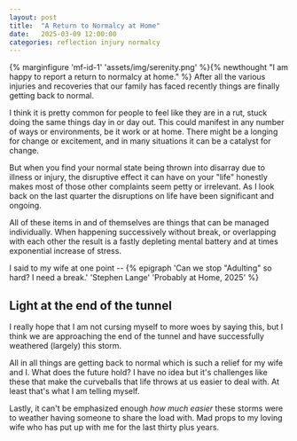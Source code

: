 ```yaml
---
layout: post
title:  "A Return to Normalcy at Home"
date:   2025-03-09 12:00:00
categories: reflection injury normalcy
---
```


{% marginfigure 'mf-id-1' 'assets/img/serenity.png' %}{% newthought "I am happy to report a return to normalcy at home." %} After all the various injuries and recoveries that our family has faced recently things are finally getting back to normal.<!--more-->

I think it is pretty common for people to feel like they are in a rut, stuck doing the same things day in or day out. This could manifest in any number of ways or environments, be it work or at home. There might be a longing for change or excitement, and in many situations it can be a catalyst for change.

But when you find your normal state being thrown into disarray due to illness or injury, the disruptive effect it can have on your "life" honestly makes most of those other complaints seem petty or irrelevant. As I look back on the last quarter the disruptions on life have been significant and ongoing.

All of these items in and of themselves are things that can be managed individually. When happening successively without break, or overlapping with each other the result is a fastly depleting mental battery and at times exponential increase of stress.

I said to my wife at one point -- 
{% epigraph 'Can we stop "Adulting" so hard? I need a break.' 'Stephen Lange' 'Probably at Home, 2025' %}

## Light at the end of the tunnel

I really hope that I am not cursing myself to more woes by saying this, but I think we are approaching the end of the tunnel and have successfully weathered (largely) this storm.

All in all things are getting back to normal which is such a relief for my wife and I. What does the future hold? I have no idea but it's challenges like these that make the curveballs that life throws at us easier to deal with. At least that's what I am telling myself.

Lastly, it can't be emphasized enough *how much easier* these storms were to weather having someone to share the load with. Mad props to my loving wife who has put up with me for the last thirty plus years.
